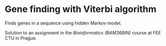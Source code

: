 # Gene finding with Viterbi algorithm

Finds genes in a sequence using hidden Markov model.

Solution to an assignment in the _Bioinformatics (BAM36BIN)_ course at FEE CTU in Prague.
